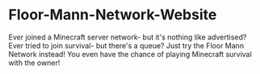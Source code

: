 # Floor-Mann-Network-Website
Ever joined a Minecraft server network- but it's nothing like advertised? Ever tried to join survival- but there's a queue? Just try the Floor Mann Network instead! You even have the chance of playing Minecraft survival with the owner!
